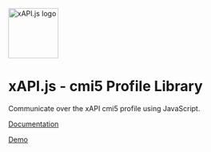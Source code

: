 <img width="100" src="https://avatars3.githubusercontent.com/u/65084607?s=200&v=4" alt="xAPI.js logo">

# xAPI.js - cmi5 Profile Library

Communicate over the xAPI cmi5 profile using JavaScript.

[Documentation](https://www.xapijs.dev/cmi5-profile-library/getting-started)

[Demo](https://github.com/xapijs/cmi5-demo)
